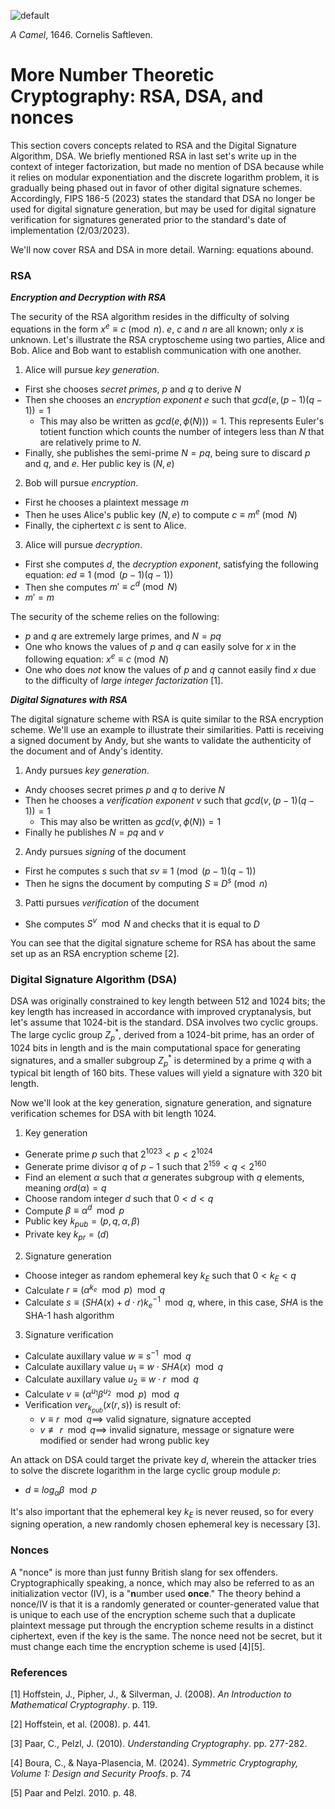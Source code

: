 ![default](https://github.com/andykeefe/cryptopals/assets/154836099/c224ad1a-94d1-4b12-9320-9d0c279e2924)

_A Camel_, 1646. Cornelis Saftleven.

# More Number Theoretic Cryptography: RSA, DSA, and nonces

This section covers concepts related to RSA and the Digital Signature Algorithm, DSA. We briefly mentioned RSA in last set's write up in the context of integer factorization, but made no mention of DSA because while it relies on modular exponentiation and the discrete logarithm problem, it is gradually being phased out in favor of other digital signature schemes. Accordingly, FIPS 186-5 (2023) states the standard that DSA no longer be used for digital signature generation, but may be used for digital signature verification for signatures generated prior to the standard's date of implementation (2/03/2023). 

We'll now cover RSA and DSA in more detail. Warning: equations abound.

### RSA

_**Encryption and Decryption with RSA**_

The security of the RSA algorithm resides in the difficulty of solving equations in the form $` x^e \equiv c \pmod n `$. $` e `$, $` c `$ and $`n `$ are all known; only $`x `$ is unknown. Let's illustrate the RSA cryptoscheme using two parties, Alice and Bob. Alice and Bob want to establish communication with one another.

1. Alice will pursue _key generation_.
- First she chooses _secret primes_, $` p `$ and $` q `$ to derive $`N`$
- Then she chooses an _encryption exponent_ $` e `$ such that $` gcd(e, (p - 1)(q - 1)) = 1 `$
  - This may also be written as $` gcd(e, \phi (N))) = 1 `$. This represents Euler's totient function which counts the number of integers less than $`N`$ that are relatively prime to $`N`$.
- Finally, she publishes the semi-prime $`N = pq `$, being sure to discard $`p`$ and $`q`$, and $`e `$. Her public key is $`(N, e)`$

2. Bob will pursue _encryption_.
- First he chooses a plaintext message $` m `$
- Then he uses Alice's public key $`(N, e)`$ to compute $` c \equiv m^e \pmod N `$
- Finally, the ciphertext $` c `$ is sent to Alice.

3. Alice will pursue _decryption_.
- First she computes $`d`$, the _decryption exponent_, satisfying the following equation: $` ed \equiv 1 \pmod{ (p-1)(q-1)} `$
- Then she computes $` m' \equiv c^d \pmod N `$
- $`m' = m`$

The security of the scheme relies on the following:
- $`p`$ and $`q`$ are extremely large primes, and $` N = pq `$
- One who knows the values of $`p`$ and $`q`$ can easily solve for $`x`$ in the following equation: $` x^e \equiv c \pmod N `$
- One who does _not_ know the values of $`p`$ and $`q`$ cannot easily find $`x`$ due to the difficulty of _large integer factorization_ [1].

_**Digital Signatures with RSA**_

The digital signature scheme with RSA is quite similar to the RSA encryption scheme. We'll use an example to illustrate their similarities. Patti is receiving a signed document by Andy, but she wants to validate the authenticity of the document and of Andy's identity.

1. Andy pursues _key generation_.
- Andy chooses secret primes $`p`$ and $`q`$ to derive $`N`$
- Then he chooses a _verification exponent_ $`v`$ such that $`gcd(v, (p-1)(q-1)) = 1 `$
  - This may also be written as $`gcd(v, \phi (N)) = 1 `$
- Finally he publishes $` N = pq `$ and $`v`$

2. Andy pursues _signing_ of the document
- First he computes $`s`$ such that $` sv \equiv 1 \pmod{(p-1)(q-1)}`$
- Then he signs the document by computing $` S \equiv D^s \pmod n `$

3. Patti pursues _verification_ of the document
- She computes $` S^v \mod N `$ and checks that it is equal to $`D`$

You can see that the digital signature scheme for RSA has about the same set up as an RSA encryption scheme [2].

### Digital Signature Algorithm (DSA)

DSA was originally constrained to key length between 512 and 1024 bits; the key length has increased in accordance with improved cryptanalysis, but let's assume that 1024-bit is the standard. DSA involves two cyclic groups. The large cyclic group $`Z^*_p`$, derived from a 1024-bit prime, has an order of 1024 bits in length and is the main computational space for generating signatures, and a smaller subgroup $` Z^*_p `$ is determined by a prime $`q`$ with a typical bit length of 160 bits. These values will yield a signature with 320 bit length.

Now we'll look at the key generation, signature generation, and signature verification schemes for DSA with bit length 1024.

1. Key generation
- Generate prime $`p`$ such that $` 2^{1023} < p < 2^{1024} `$
- Generate prime divisor $`q`$ of $` p - 1 `$ such that $` 2^{159} < q < 2^{160} `$
- Find an element $`\alpha `$ such that $`\alpha`$ generates subgroup with $`q`$ elements, meaning $`ord(\alpha) = q`$
- Choose random integer $`d`$ such that $` 0 < d < q `$
- Compute $`\beta \equiv \alpha ^d \mod p`$
- Public key $`k_{pub} = (p, q, \alpha, \beta)`$
- Private key $`k_{pr} = (d) `$

2. Signature generation
- Choose integer as random ephemeral key $`k_E`$ such that $` 0 < k_E < q`$
- Calculate $` r \equiv (\alpha^{k_e} \mod p) \mod q`$
- Calculate $` s \equiv (SHA(x) + d \cdot r)k_e^{-1} \mod q`$, where, in this case, $`SHA`$ is the SHA-1 hash algorithm

3. Signature verification
- Calculate auxillary value $` w \equiv s^{-1} \mod q`$
- Calculate auxillary value $`u_1 \equiv w \cdot SHA(x) \mod q`$
- Calculate auxillary value $` u_2 \equiv w \cdot r \mod q`$
- Calculate $` v \equiv (\alpha^{u_1} \beta^{u_2} \mod p)\mod q `$
- Verification $`ver_{k_{pub}}(x(r, s))`$ is result of:
  - $`v \equiv r \mod q \implies `$ valid signature, signature accepted
  - $` v \not\equiv r \mod q \implies`$ invalid signature, message or signature were modified or sender had wrong public key
 
An attack on DSA could target the private key $`d`$, wherein the attacker tries to solve the discrete logarithm in the large cyclic group module $`p`$: 
    
  - $` d \equiv log_{\alpha} \beta \mod p`$

It's also important that the ephemeral key $`k_E`$ is never reused, so for every signing operation, a new randomly chosen ephemeral key is necessary [3].

### Nonces

A "nonce" is more than just funny British slang for sex offenders. Cryptographically speaking, a nonce, which may also be referred to as an initialization vector (IV), is a "**n**umber used **once**." The theory behind a nonce/IV is that it is a randomly generated or counter-generated value that is unique to each use of the encryption scheme such that a duplicate plaintext message put through the encryption scheme results in a distinct ciphertext, even if the key is the same. The nonce need not be secret, but it must change each time the encryption scheme is used [4][5].



### References
[1] Hoffstein, J., Pipher, J., & Silverman, J. (2008). _An Introduction to Mathematical Cryptography_. p. 119.

[2] Hoffstein, et al. (2008). p. 441.

[3] Paar, C., Pelzl, J. (2010). _Understanding Cryptography_. pp. 277-282.

[4] Boura, C., & Naya-Plasencia, M. (2024). _Symmetric Cryptography, Volume 1: Design and Security Proofs_. p. 74

[5] Paar and Pelzl. 2010. p. 48.
